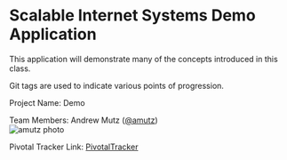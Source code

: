 
# Scalable Internet Systems Demo Application

This application will demonstrate many of the concepts introduced in
this class.

Git tags are used to indicate various points of progression.

Project Name: Demo

Team Members:
Andrew Mutz ([@amutz](https://github.com/amutz))  
![amutz
photo](https://avatars3.githubusercontent.com/u/919763?v=2&s=120)

Pivotal Tracker Link:
[PivotalTracker](https://www.pivotaltracker.com/n/projects/1192928) 

